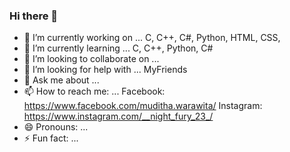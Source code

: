 ### Hi there 👋


- 🔭 I’m currently working on ... C, C++, C#, Python, HTML, CSS,
- 🌱 I’m currently learning ... C, C++, Python, C#
- 👯 I’m looking to collaborate on ...
- 🤔 I’m looking for help with ... MyFriends
- 💬 Ask me about ...
- 📫 How to reach me: ... Facebook: https://www.facebook.com/muditha.warawita/  Instagram: https://www.instagram.com/__night_fury_23_/
- 😄 Pronouns: ...
- ⚡ Fun fact: ...
